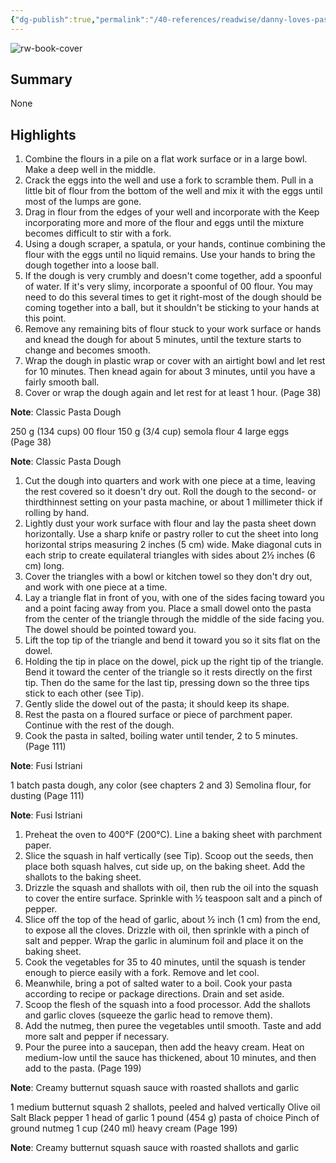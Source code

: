 ```yaml
---
{"dg-publish":true,"permalink":"/40-references/readwise/danny-loves-pasta/","tags":["rw/books"]}
---
```


![rw-book-cover](https://books.google.com/books/content?id=PNWOEAAAQBAJ&printsec=frontcover&img=1&zoom=5&source=public)

## Summary

None

## Highlights

1. Combine the flours in a pile on a flat work surface or in a large bowl. Make a deep well in the middle.
2. Crack the eggs into the well and use a fork to scramble them. Pull in a little bit of flour from the bottom of the well and mix it with the eggs until most of the lumps are gone.
3. Drag in flour from the edges of your well and incorporate with the Keep incorporating more and more of the flour and eggs until the mixture becomes difficult to stir with a fork.
4. Using a dough scraper, a spatula, or your hands, continue combining the flour with the eggs until no liquid remains. Use your hands to bring the dough together into a loose ball.
5. If the dough is very crumbly and doesn't come together, add a spoonful of water. If it's very slimy, incorporate a spoonful of 00 flour. You may need to do this several times to get it right-most of the dough should be coming together into a ball, but it shouldn't be sticking to your hands at this point.
6. Remove any remaining bits of flour stuck to your work surface or hands and knead the dough for about 5 minutes, until the texture starts to change and becomes smooth.
7. Wrap the dough in plastic wrap or cover with an airtight bowl and let rest for 10 minutes. Then knead again for about 3 minutes, until you have a fairly smooth ball.
8. Cover or wrap the dough again and let rest for at least 1 hour. (Page 38)

**Note**: 
Classic Pasta Dough

250 g (134 cups) 00 flour
150 g (3/4 cup) semola flour
4 large eggs (Page 38)

**Note**: 
Classic Pasta Dough

1. Cut the dough into quarters and work with one piece at a time, leaving the rest covered so it doesn't dry out. Roll the dough to the second- or thirdthinnest setting on your pasta machine, or about 1 millimeter thick if rolling by hand.
2. Lightly dust your work surface with flour and lay the pasta sheet down horizontally. Use a sharp knife or pastry roller to cut the sheet into long horizontal strips measuring 2 inches (5 cm) wide. Make diagonal cuts in each strip to create equilateral triangles with sides about 2½ inches (6 cm) long.
3. Cover the triangles with a bowl or kitchen towel so they don't dry out, and work with one piece at a time.
4. Lay a triangle flat in front of you, with one of the sides facing toward you and a point facing away from you. Place a small dowel onto the pasta from the center of the triangle through the middle of the side facing you. The dowel should be pointed toward you.
5. Lift the top tip of the triangle and bend it toward you so it sits flat on the dowel.
6. Holding the tip in place on the dowel, pick up the right tip of the triangle.
Bend it toward the center of the triangle so it rests directly on the first tip.
Then do the same for the last tip, pressing down so the three tips stick to each other (see Tip).
7. Gently slide the dowel out of the pasta; it should keep its shape.
8. Rest the pasta on a floured surface or piece of parchment paper. Continue with the rest of the dough.
9. Cook the pasta in salted, boiling water until tender, 2 to 5 minutes. (Page 111)

**Note**: 
Fusi Istriani

1 batch pasta dough, any color (see chapters 2 and 3)
Semolina flour, for dusting (Page 111)

**Note**: 
Fusi Istriani

1. Preheat the oven to 400°F (200°C). Line a baking sheet with parchment paper.
2. Slice the squash in half vertically (see Tip). Scoop out the seeds, then place both squash halves, cut side up, on the baking sheet. Add the shallots to the baking sheet.
3. Drizzle the squash and shallots with oil, then rub the oil into the squash to cover the entire surface. Sprinkle with ½ teaspoon salt and a pinch of pepper.
4. Slice off the top of the head of garlic, about ½ inch (1 cm) from the end, to expose all the cloves. Drizzle with oil, then sprinkle with a pinch of salt and pepper. Wrap the garlic in aluminum foil and place it on the baking sheet.
5. Cook the vegetables for 35 to 40 minutes, until the squash is tender enough to pierce easily with a fork. Remove and let cool.
6. Meanwhile, bring a pot of salted water to a boil. Cook your pasta according to recipe or package directions. Drain and set aside.
7. Scoop the flesh of the squash into a food processor. Add the shallots and garlic cloves (squeeze the garlic head to remove them).
8. Add the nutmeg, then puree the vegetables until smooth. Taste and add more salt and pepper if necessary.
9. Pour the puree into a saucepan, then add the heavy cream. Heat on medium-low until the sauce has thickened, about 10 minutes, and then add to the pasta. (Page 199)

**Note**: 
Creamy butternut squash sauce with roasted shallots and garlic

1 medium butternut squash 
2 shallots, peeled and halved vertically Olive oil
Salt 
Black pepper
1 head of garlic 
1 pound (454 g) pasta of choice
Pinch of ground nutmeg 
1 cup (240 ml) heavy cream (Page 199)

**Note**: 
Creamy butternut squash sauce with roasted shallots and garlic


